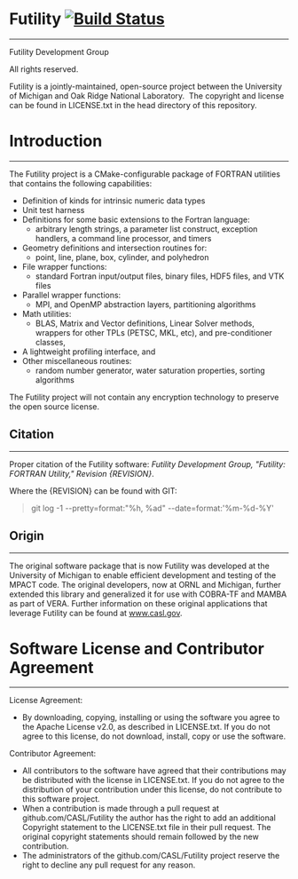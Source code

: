 # Futility  [![Build Status](https://travis-ci.org/CASL/Futility.svg?branch=master)](https://travis-ci.org/CASL/Futility)
---
Futility Development Group

All rights reserved.

 Futility is a jointly-maintained, open-source project between the University of
 Michigan and Oak Ridge National Laboratory.  The copyright and license  can be
 found in LICENSE.txt in the head directory of this repository.

# Introduction
---
The Futility project is a CMake-configurable package of FORTRAN utilities that
contains the following capabilities:
* Definition of kinds for intrinsic numeric data types
* Unit test harness
* Definitions for some basic extensions to the Fortran language:
  * arbitrary length strings, a parameter list construct, exception handlers, a
    command line processor, and timers
* Geometry definitions and intersection routines for:
  * point, line, plane, box, cylinder, and polyhedron
* File wrapper functions:
  * standard Fortran input/output files, binary files, HDF5 files, and VTK files
* Parallel wrapper functions:
  * MPI, and OpenMP abstraction layers, partitioning algorithms
* Math utilities:
  * BLAS, Matrix and Vector definitions, Linear Solver methods, wrappers for
    other TPLs (PETSC, MKL, etc), and pre-conditioner classes,
* A lightweight profiling interface, and
* Other miscellaneous routines:
  * random number generator, water saturation properties, sorting algorithms

The Futility project will not contain any encryption technology to preserve the
  open source license.

## Citation
---
Proper citation of the Futility software:
  *Futility Development Group, "Futility: FORTRAN Utility," Revision {REVISION}*.

Where the {REVISION} can be found with GIT:
 > git log -1 --pretty=format:"%h, %ad" --date=format:'%m-%d-%Y'

## Origin
---
The original software package that is now Futility was developed at the
University of Michigan to enable efficient development and testing of the MPACT
code. The original developers, now at ORNL and Michigan, further extended this
library and generalized it for use with COBRA-TF and MAMBA as part of VERA.
Further information on these original applications that leverage Futility can be
found at www.casl.gov.


# Software License and Contributor Agreement
---
License Agreement:
* By downloading, copying, installing or using the software you agree to the
Apache License v2.0, as described in LICENSE.txt.  If you do not agree to this
license, do not download, install, copy or use the software.

Contributor Agreement:
* All contributors to the software have agreed that their contributions may be
  distributed with the license in LICENSE.txt. If you do not agree to the
  distribution of your contribution under this license, do not contribute to
  this software project.
* When a contribution is made through a pull request at github.com/CASL/Futility
  the author has the right to add an additional Copyright statement to the
  LICENSE.txt file in their pull request. The original copyright statements
  should remain followed by the new contribution.
* The administrators of the github.com/CASL/Futility project reserve the right
  to decline any pull request for any reason.
